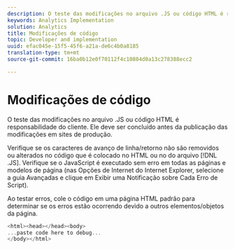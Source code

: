 ```yaml
---
description: O teste das modificações no arquivo .JS ou código HTML é responsabilidade do cliente. Ele deve ser concluído antes da publicação das modificações em sites de produção.
keywords: Analytics Implementation
solution: Analytics
title: Modificações de código
topic: Developer and implementation
uuid: efac045e-15f5-45f6-a21a-de6c4b0a8185
translation-type: tm+mt
source-git-commit: 16ba0b12e0f70112f4c10804d0a13c278388ecc2

---
```



# Modificações de código

O teste das modificações no arquivo .JS ou código HTML é responsabilidade do cliente. Ele deve ser concluído antes da publicação das modificações em sites de produção.

Verifique se os caracteres de avanço de linha/retorno não são removidos ou alterados no código que é colocado no HTML ou no do arquivo [!DNL .JS]. Verifique se o JavaScript é executado sem erro em todas as páginas e modelos de página (nas Opções de Internet do Internet Explorer, selecione a guia Avançadas e clique em Exibir uma Notificação sobre Cada Erro de Script).

Ao testar erros, cole o código em uma página HTML padrão para determinar se os erros estão ocorrendo devido a outros elementos/objetos da página.

```js
<html><head></head><body>
...paste code here to debug...
</body></html>
```


